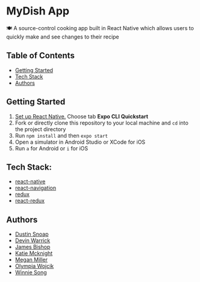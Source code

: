 # MyDish App

🍽 A source-control cooking app built in React Native which allows users to quickly make and see changes to their recipe


## Table of Contents

- [Getting Started](#getting-started)
- [Tech Stack](#made-with-help-of)
- [Authors](#authors)

## Getting Started

1. [Set up React Native.](https://facebook.github.io/react-native/docs/getting-started.html) Choose tab **Expo CLI Quickstart**
2. Fork or directly clone this repository to your local machine and `cd` into the project directory
3. Run `npm install` and then `expo start`
4. Open a simulator in Android Studio or XCode for iOS
5. Run `a` for Android or `i` for iOS 


## Tech Stack:
- [react-native](https://github.com/facebook/react-native)
- [react-navigation](https://reactnavigation.org/)
- [redux](https://redux.js.org/)
- [react-redux](https://react-redux.js.org/)

## Authors

- [Dustin Snoap](https://github.com/dustinsnoap)
- [Devin Warrick](https://github.com/DevWarr)
- [James Bishop](https://github.com/jambis)
- [Katie Mcknight](https://github.com/kmcknight1)
- [Megan Miller](https://github.com/Celaira)
- [Olympia Wojcik](https://github.com/olympiawoj)
- [Winnie Song](https://github.com/windixxie)

